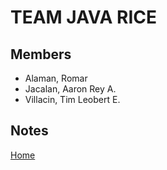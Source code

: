 # TEAM JAVA RICE
## Members
- Alaman, Romar
- Jacalan, Aaron Rey A.
- Villacin, Tim Leobert E.

## Notes
[Home](docs%2Fhome.md)